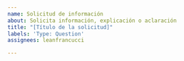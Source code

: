 ```yaml
---
name: Solicitud de información
about: Solicita información, explicación o aclaración
title: "[Título de la solicitud]"
labels: 'Type: Question'
assignees: leanfrancucci

---
```



